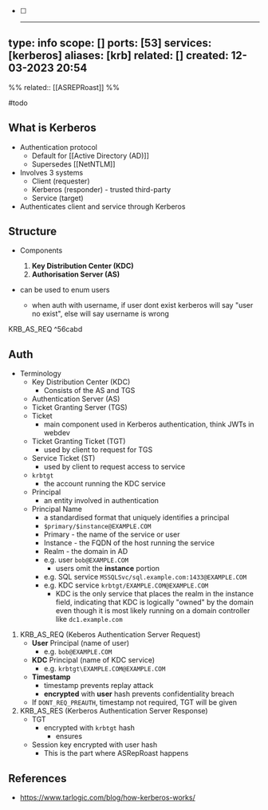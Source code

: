 - [ ] ---
type: info
scope: []
ports: [53]
services: [kerberos]
aliases: [krb]
related: []
created: 12-03-2023 20:54
---
%%
related:: [[ASREPRoast]]
%%

#todo 

## What is Kerberos
- Authentication protocol
	- Default for [[Active Directory (AD)]]
	- Supersedes [[NetNTLM]]
- Involves 3 systems
	- Client (requester)
	- Kerberos (responder) - trusted third-party
	- Service (target)
- Authenticates client and service through Kerberos

## Structure
- Components
	1. **Key Distribution Center (KDC)**
	2. **Authorisation Server (AS)**

- can be used to enum users
	- when auth with username, if user dont exist kerberos will say "user no exist", else will say username is wrong


KRB_AS_REQ ^56cabd

## Auth
- Terminology
	- Key Distribution Center (KDC)
		- Consists of the AS and TGS
	- Authentication Server (AS)
	- Ticket Granting Server (TGS)
	- Ticket
		- main component used in Kerberos authentication, think JWTs in webdev
	- Ticket Granting Ticket (TGT)
		- used by client to request for TGS
	- Service Ticket (ST)
		- used by client to request access to service
	- `krbtgt`
		- the account running the KDC service
	- Principal
		- an entity involved in authentication
	- Principal Name
		- a standardised format that uniquely identifies a principal
		- `$primary/$instance@EXAMPLE.COM`
		- Primary - the name of the service or user
		- Instance - the FQDN of the host running the service
		- Realm - the domain in AD
		- e.g. user `bob@EXAMPLE.COM`
			- users omit the **instance** portion
		- e.g. SQL service `MSSQLSvc/sql.example.com:1433@EXAMPLE.COM`
		- e.g. KDC service `krbtgt/EXAMPLE.COM@EXAMPLE.COM`
			- KDC is the only service that places the realm in the instance field, indicating that KDC is logically "owned" by the domain even though it is most likely running on a domain controller like `dc1.example.com`

1. KRB_AS_REQ (Keberos Authentication Server Request)
	- **User** Principal (name of user)
		- e.g. `bob@EXAMPLE.COM`
	- **KDC** Principal (name of KDC service)
		- e.g. `krbtgt\EXAMPLE.COM@EXAMPLE.COM`
	- **Timestamp**
		- timestamp prevents replay attack
		- **encrypted** with **user** hash prevents confidentiality breach
	- If `DONT_REQ_PREAUTH`, timestamp not required, TGT will be given
1. KRB_AS_RES (Kerberos Authentication Server Response)
	- TGT
		- encrypted with `krbtgt` hash
			- ensures 
	- Session key encrypted with user hash
		- This is the part where ASRepRoast happens


## References
- https://www.tarlogic.com/blog/how-kerberos-works/